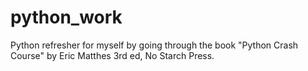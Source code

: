 # python_work
Python refresher for myself by going through the book "Python Crash Course" by Eric Matthes 
3rd ed, No Starch Press. 

